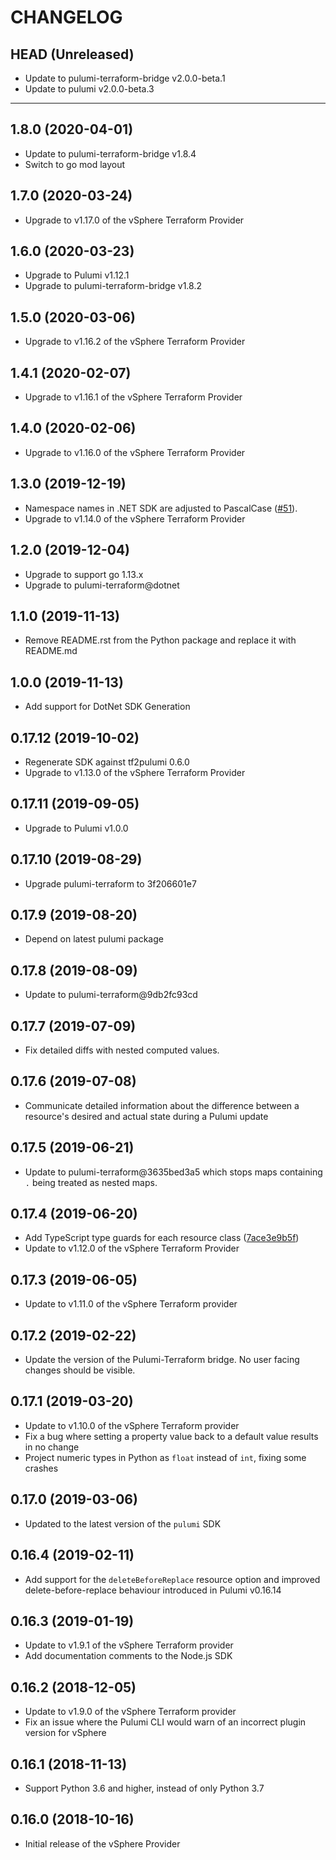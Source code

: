 CHANGELOG
=========

## HEAD (Unreleased)
* Update to pulumi-terraform-bridge v2.0.0-beta.1
* Update to pulumi  v2.0.0-beta.3

---

## 1.8.0 (2020-04-01)
* Update to pulumi-terraform-bridge v1.8.4
* Switch to go mod layout

## 1.7.0 (2020-03-24)
* Upgrade to v1.17.0 of the vSphere Terraform Provider

## 1.6.0 (2020-03-23)
* Upgrade to Pulumi v1.12.1
* Upgrade to pulumi-terraform-bridge v1.8.2

## 1.5.0 (2020-03-06)
* Upgrade to v1.16.2 of the vSphere Terraform Provider

## 1.4.1 (2020-02-07)
* Upgrade to v1.16.1 of the vSphere Terraform Provider

## 1.4.0 (2020-02-06)
* Upgrade to v1.16.0 of the vSphere Terraform Provider

## 1.3.0 (2019-12-19)
* Namespace names in .NET SDK are adjusted to PascalCase
([#51](https://github.com/pulumi/pulumi-vsphere/pull/51)).
* Upgrade to v1.14.0 of the vSphere Terraform Provider

## 1.2.0 (2019-12-04)
* Upgrade to support go 1.13.x
* Upgrade to pulumi-terraform@dotnet

## 1.1.0 (2019-11-13)
* Remove README.rst from the Python package and replace it with README.md

## 1.0.0 (2019-11-13)
* Add support for DotNet SDK Generation

## 0.17.12 (2019-10-02)
* Regenerate SDK against tf2pulumi 0.6.0
* Upgrade to v1.13.0 of the vSphere Terraform Provider

## 0.17.11 (2019-09-05)
* Upgrade to Pulumi v1.0.0

## 0.17.10 (2019-08-29)
* Upgrade pulumi-terraform to 3f206601e7

## 0.17.9 (2019-08-20)
* Depend on latest pulumi package

## 0.17.8 (2019-08-09)
* Update to pulumi-terraform@9db2fc93cd

## 0.17.7 (2019-07-09)
* Fix detailed diffs with nested computed values.

## 0.17.6 (2019-07-08)
* Communicate detailed information about the difference between a resource's desired and actual state during a Pulumi update

## 0.17.5 (2019-06-21)
* Update to pulumi-terraform@3635bed3a5 which stops maps containing `.` being treated as nested maps.

## 0.17.4 (2019-06-20)
* Add TypeScript type guards for each resource class ([7ace3e9b5f](https://github.com/pulumi/pulumi-terraform/commit/7ace3e9b5f2dcd4692b029ba4b80360582d7949a))
* Update to v1.12.0 of the vSphere Terraform Provider

## 0.17.3 (2019-06-05)
* Update to v1.11.0 of the vSphere Terraform provider

## 0.17.2 (2019-02-22)
* Update the version of the Pulumi-Terraform bridge. No user facing changes should be visible.

## 0.17.1 (2019-03-20)
* Update to v1.10.0 of the vSphere Terraform provider
* Fix a bug where setting a property value back to a default value results in no change
* Project numeric types in Python as `float` instead of `int`, fixing some crashes

## 0.17.0 (2019-03-06)
* Updated to the latest version of the `pulumi` SDK

## 0.16.4 (2019-02-11)
* Add support for the `deleteBeforeReplace` resource option and improved delete-before-replace behaviour introduced in Pulumi v0.16.14

## 0.16.3 (2019-01-19)
* Update to v1.9.1 of the vSphere Terraform provider
* Add documentation comments to the Node.js SDK

## 0.16.2 (2018-12-05)
* Update to v1.9.0 of the vSphere Terraform provider
* Fix an issue where the Pulumi CLI would warn of an incorrect plugin version for vSphere

## 0.16.1 (2018-11-13)
* Support Python 3.6 and higher, instead of only Python 3.7

## 0.16.0 (2018-10-16)
* Initial release of the vSphere Provider
